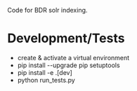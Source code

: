 Code for BDR solr indexing.

Development/Tests
=================
 - create & activate a virtual environment
 - pip install --upgrade pip setuptools
 - pip install -e .[dev]
 - python run\_tests.py

